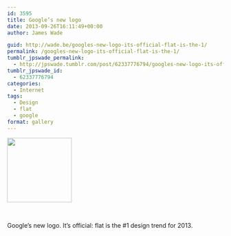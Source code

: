 ```yaml
---
id: 3595
title: Google’s new logo
date: 2013-09-26T16:11:49+00:00
author: James Wade

guid: http://wade.be/googles-new-logo-its-official-flat-is-the-1/
permalink: /googles-new-logo-its-official-flat-is-the-1/
tumblr_jpswade_permalink:
  - http://jpswade.tumblr.com/post/62337776794/googles-new-logo-its-official-flat-is-the-1
tumblr_jpswade_id:
  - 62337776794
categories:
  - Internet
tags:
  - Design
  - flat
  - google
format: gallery
---
```

<div id='gallery-2' class='gallery galleryid-3595 gallery-columns-3 gallery-size-thumbnail'>
  <dl class='gallery-item'>
    <dt class='gallery-icon landscape'>
      <a class="thumbnail" href='http://wade.be/googles-new-logo-its-official-flat-is-the-1/attachment/3596/'><img width="150" height="150" src="http://wade.be/upload/tumblr_mtqqbp0T1C1qk3wjgo1_1280-150x150.png" class="attachment-thumbnail size-thumbnail" alt="" srcset="http://wade.be/upload/tumblr_mtqqbp0T1C1qk3wjgo1_1280-150x150.png 150w, http://wade.be/upload/tumblr_mtqqbp0T1C1qk3wjgo1_1280-125x125.png 125w" sizes="(max-width: 150px) 100vw, 150px" /></a>
    </dt>
  </dl>
  
  <br style='clear: both' />
</div>

<p class="lead">
  Google’s new logo. It’s official: flat is the #1 design trend for 2013.
</p>